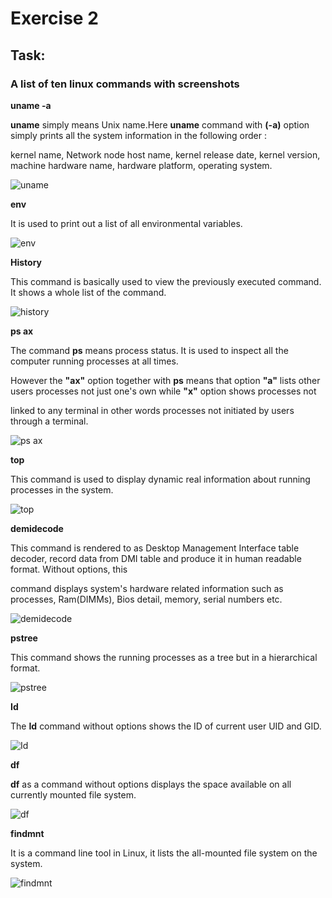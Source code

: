 # Exercise 2

## Task:

### A list of ten linux commands with screenshots


**uname -a**

**uname** simply means Unix name.Here **uname** command with **(-a)** option simply prints all the system information in the following order : 

kernel name, Network node host name, kernel release date, kernel version, machine hardware name, hardware platform, operating system.

![uname]()



**env**

It is used to print out a list of all environmental variables. 

![env]()



**History**

This command is basically used to view the previously executed command. It shows a whole list of the command. 

![history]()




**ps ax** 

The command **ps** means process status. It is used to inspect all the computer running processes at all times. 

However the **"ax"** option together with **ps** means that option  **"a"** lists other users processes not just one's own while **"x"** option shows processes not

linked to any terminal in other words processes not initiated by users through a terminal. 

![ps ax]()



**top** 

This command is used to display dynamic real information about running processes in the system.


![top]()



**demidecode** 

This command is rendered to as Desktop Management Interface table decoder, record data from DMI table and produce it in human readable format. Without options, this 

command displays system's hardware related information such as processes, Ram(DIMMs), Bios detail, memory, serial numbers etc. 

![demidecode]( )



**pstree**

This command shows the running processes as a tree but in a hierarchical format. 

![pstree]()



**Id**

The **Id** command without options shows the ID of current user UID and GID.

![Id]()



**df**

**df** as a command without options displays the space available on all currently mounted file system.

![df]()



**findmnt**

It is a command line tool in Linux, it lists the all-mounted file system on the system. 

![findmnt]()


